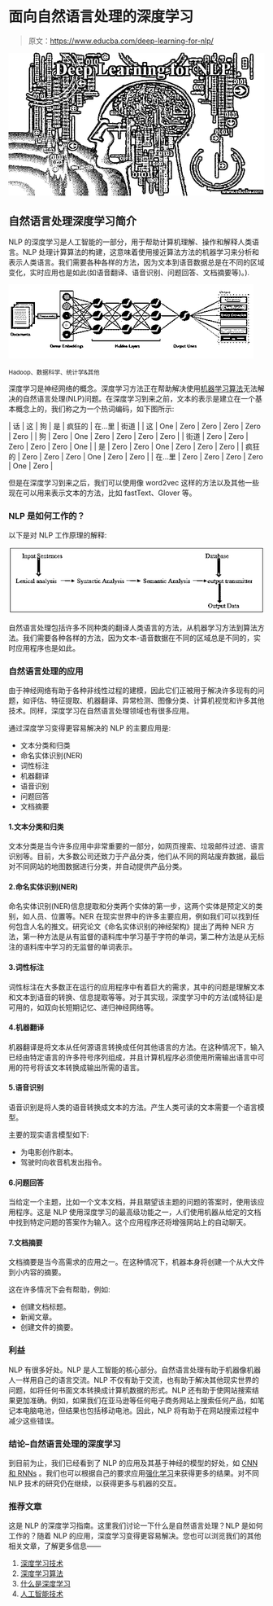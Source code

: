 # 面向自然语言处理的深度学习

> 原文：<https://www.educba.com/deep-learning-for-nlp/>

![deep learning for nlp](img/8cb58940375f29dd2773acc3220c42e3.png)



## 自然语言处理深度学习简介

NLP 的深度学习是人工智能的一部分，用于帮助计算机理解、操作和解释人类语言。NLP 处理计算算法的构建，这意味着使用接近算法方法的机器学习来分析和表示人类语言。我们需要各种各样的方法，因为文本到语音数据总是在不同的区域变化，实时应用也是如此(如语音翻译、语音识别、问题回答、文档摘要等)。).

![Deep Learning for NLP - 2](img/ad59b106b262e84c14ee15c78ad7db8a.png)



<small>Hadoop、数据科学、统计学&其他</small>

深度学习是神经网络的概念。深度学习方法正在帮助解决使用[机器学习算法](https://www.educba.com/machine-learning-algorithms/)无法解决的自然语言处理(NLP)问题。在深度学习到来之前，文本的表示是建立在一个基本概念上的，我们称之为一个热词编码，如下图所示:

| 话 | 这 | 狗 | 是 | 疯狂的 | 在…里 | 街道 |
| 这 | One | Zero | Zero | Zero | Zero | Zero |
| 狗 | Zero | One | Zero | Zero | Zero | Zero |
| 街道 | Zero | Zero | Zero | Zero | Zero | One |
| 是 | Zero | Zero | One | Zero | Zero | Zero |
| 疯狂的 | Zero | Zero | Zero | One | Zero | Zero |
| 在…里 | Zero | Zero | Zero | Zero | One | Zero |

但是在深度学习到来之后，我们可以使用像 word2vec 这样的方法以及其他一些现在可以用来表示文本的方法，比如 fastText、Glover 等。

### NLP 是如何工作的？

以下是对 NLP 工作原理的解释:

![Deep Learning for NLP - 1](img/c7eebf8e4789669071cdedb6e01b2ce0.png)



自然语言处理包括许多不同种类的翻译人类语言的方法，从机器学习方法到算法方法。我们需要各种各样的方法，因为文本-语音数据在不同的区域总是不同的，实时应用程序也是如此。

### 自然语言处理的应用

由于神经网络有助于各种非线性过程的建模，因此它们正被用于解决许多现有的问题，如评估、特征提取、机器翻译、异常检测、图像分类、计算机视觉和许多其他技术。同样，深度学习在自然语言处理领域也有很多应用。

通过深度学习变得更容易解决的 NLP 的主要应用是:

*   文本分类和归类
*   命名实体识别(NER)
*   词性标注
*   机器翻译
*   语音识别
*   问题回答
*   文档摘要

#### 1.文本分类和归类

文本分类是当今许多应用中非常重要的一部分，如网页搜索、垃圾邮件过滤、语言识别等。目前，大多数公司还致力于产品分类，他们从不同的网站废弃数据，最后对不同网站的地图数据进行分类，并自动提供产品分类。

#### 2.命名实体识别(NER)

命名实体识别(NER)信息提取和分类两个实体的第一步，这两个实体是预定义的类别，如人员、位置等。NER 在现实世界中的许多主要应用，例如我们可以找到任何包含人名的推文。研究论文《命名实体识别的神经架构》提出了两种 NER 方法，第一种方法是从有监督的语料库中学习基于字符的单词，第二种方法是从无标注的语料库中学习的无监督的单词表示。

#### 3.词性标注

词性标注在大多数正在运行的应用程序中有着巨大的需求，其中的问题是理解文本和文本到语音的转换、信息提取等等。对于其实现，深度学习中的方法(或特征)是可用的，如双向长短期记忆、递归神经网络等。

#### 4.机器翻译

机器翻译是将文本从任何源语言转换成任何其他语言的方法。在这种情况下，输入已经由特定语言的许多符号序列组成，并且计算机程序必须使用所需输出语言中可用的符号将该文本转换成输出所需的语言。

#### 5.语音识别

语音识别是将人类的语音转换成文本的方法。产生人类可读的文本需要一个语言模型。

主要的现实语言模型如下:

*   为电影创作剧本。
*   驾驶时向收音机发出指令。

#### 6.问题回答

当给定一个主题，比如一个文本文档，并且期望该主题的问题的答案时，使用该应用程序。这是 NLP 使用深度学习的最高级功能之一，人们使用机器从给定的文档中找到特定问题的答案作为输入。这个应用程序还将增强网站上的自动聊天。

#### 7.文档摘要

文档摘要是当今高需求的应用之一。在这种情况下，机器本身将创建一个从大文件到小内容的摘要。

这在许多情况下会有帮助，例如:

*   创建文档标题。
*   新闻文章。
*   创建文件的摘要。

### 利益

NLP 有很多好处。NLP 是人工智能的核心部分。自然语言处理有助于机器像机器人一样用自己的语言交流。NLP 不仅有助于交流，也有助于解决其他现实世界的问题，如将任何书面文本转换成计算机数据的形式。NLP 还有助于使网站搜索结果更加准确。例如，如果我们在亚马逊等任何电子商务网站上搜索任何产品，如笔记本电脑电池，但结果也包括移动电池。因此，NLP 将有助于在网站搜索过程中减少这些错误。

### 结论–自然语言处理的深度学习

到目前为止，我们已经看到了 NLP 的应用及其基于神经的模型的好处，如 [CNN 和 RNNs](https://www.educba.com/cnn-vs-rnn/) 。我们也可以根据自己的要求应用[强化学习](https://www.educba.com/what-is-reinforcement-learning/)来获得更多的结果。对不同 NLP 技术的研究仍在继续，以获得更多与机器的交互。

### 推荐文章

这是 NLP 的深度学习指南。这里我们讨论一下什么是自然语言处理？NLP 是如何工作的？随着 NLP 的应用，深度学习变得更容易解决。您也可以浏览我们的其他相关文章，了解更多信息——

1.  [深度学习技术](https://www.educba.com/deep-learning-technique/)
2.  [深度学习算法](https://www.educba.com/deep-learning-algorithms/)
3.  [什么是深度学习](https://www.educba.com/what-is-deep-learning/)
4.  [人工智能技术](https://www.educba.com/artificial-intelligence-techniques/)





